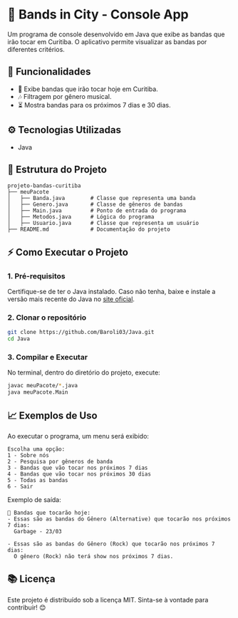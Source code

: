 # 🎸 Bands in City - Console App

Um programa de console desenvolvido em Java que exibe as bandas que irão tocar em Curitiba. O aplicativo permite visualizar as bandas por diferentes critérios.

## 🚀 Funcionalidades

- 📅 Exibe bandas que irão tocar hoje em Curitiba.
- 🎶 Filtragem por gênero musical.
- ⏳ Mostra bandas para os próximos 7 dias e 30 dias. &#x20;

## ⚙️ Tecnologias Utilizadas

- Java&#x20;

## 📂 Estrutura do Projeto

```
projeto-bandas-curitiba
├── meuPacote
│   ├── Banda.java        # Classe que representa uma banda
│   ├── Genero.java       # Classe de gêneros de bandas
│   ├── Main.java         # Ponto de entrada do programa
│   ├── Metodos.java      # Lógica do programa
│   ├── Usuario.java      # Classe que representa um usuário
├── README.md             # Documentação do projeto
```

## ⚡ Como Executar o Projeto

### 1. Pré-requisitos

Certifique-se de ter o Java instalado. Caso não tenha, baixe e instale a versão mais recente do Java no [site oficial](https://www.java.com/).

### 2. Clonar o repositório

```sh
git clone https://github.com/Baroli03/Java.git
cd Java
```

### 3. Compilar e Executar

No terminal, dentro do diretório do projeto, execute:

```sh
javac meuPacote/*.java
java meuPacote.Main
```

## 📈 Exemplos de Uso

Ao executar o programa, um menu será exibido:

```
Escolha uma opção:
1 - Sobre nós
2 - Pesquisa por gêneros de banda
3 - Bandas que vão tocar nos próximos 7 dias
4 - Bandas que vão tocar nos próximos 30 dias
5 - Todas as bandas
6 - Sair
```

Exemplo de saída:

```
🎸 Bandas que tocarão hoje:
- Essas são as bandas do Gênero (Alternative) que tocarão nos próximos 7 dias:
  Garbage - 23/03

- Essas são as bandas do Gênero (Rock) que tocarão nos próximos 7 dias:
  O gênero (Rock) não terá show nos próximos 7 dias.
```

## 📚 Licença

Este projeto é distribuído sob a licença MIT. Sinta-se à vontade para contribuir! 😊

